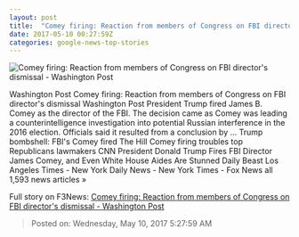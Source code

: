 ```yaml
---
layout: post
title:  "Comey firing: Reaction from members of Congress on FBI director's dismissal - Washington Post"
date: 2017-05-10 00:27:59Z
categories: google-news-top-stories
---
```


![Comey firing: Reaction from members of Congress on FBI director's dismissal - Washington Post](https://img.washingtonpost.com/rf/image_1484w/2010-2019/WashingtonPost/2016/02/25/National-Security/Images/05180289.jpg)

Washington Post Comey firing: Reaction from members of Congress on FBI director's dismissal Washington Post President Trump fired James B. Comey as the director of the FBI. The decision came as Comey was leading a counterintelligence investigation into potential Russian interference in the 2016 election. Officials said it resulted from a conclusion by ... Trump bombshell: FBI's Comey fired The Hill Comey firing troubles top Republicans lawmakers CNN President Donald Trump Fires FBI Director James Comey, and Even White House Aides Are Stunned Daily Beast Los Angeles Times - New York Daily News - New York Times - Fox News all 1,593 news articles »


Full story on F3News: [Comey firing: Reaction from members of Congress on FBI director's dismissal - Washington Post](http://www.f3nws.com/n/nfBFW)

> Posted on: Wednesday, May 10, 2017 5:27:59 AM
